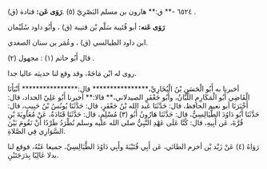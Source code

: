 ٦٥٢٤ -** ق:** هارون بن مسلم البَصْرِيّ (٥) .**رَوَى عَن:** قتادة (ق) .

**رَوَى عَنه:** أبو قُتَيبة سَلْم بْن قتيبة (ق) ، وأَبُو داود سُلَيْمان

ابن داود الطيالسي (ق) ، وعُمَر بن سنان الصغدي.

قال أَبُو حاتم (١) : مجهول (٢) .

روى له ابْن مَاجَهْ، وقد وقع لنا حديثه عاليا جدا.

أخبرنا به أَبُو الْحَسَنِ بْنُ الْبُخَارِيِّ،**************** قال:**************** أَنْبَأَنَا الْقَاضِي أَبُو الْمَكَارِمِ اللَّبَّانُ، وأَبُو جَعْفَرٍ الصيدلاني،** قالا:** أخبرنا أَبُو عَلِيّ الحداد، قال: أَخْبَرَنَا أبو نعيم الحافظ، قال: حَدَّثَنَا عَبد الله بْنُ جَعْفَرٍ، قال: حَدَّثَنَا يُونُسُ بْنُ حَبِيبٍ، قال: حَدَّثَنَا أَبُو دَاوُدَ الطَّيَالِسِيُّ، قال: حَدَّثَنَا هَارُونُ أَبُو (٣) مُسْلِمٍ، قال: حَدَّثَنَا قَتَادَةُ، عَنْ مُعَاوِيَةَ بْنِ قُرَّةَ، عَن أَبِيهِ، قال: كُنَّا عَلَى عَهْدِ النَّبِيُّ صلى الله عليه وسلم نُطْرَدُ طَرْدًا أَنْ نَقُومَ بَيْنَ السَّوَارِي فِي الصَّلاةِ.

رَوَاهُ (٤) عَنْ زَيْد بْن أخزم الطائي، عَن أَبِي قُتَيْبَةَ وأَبِي دَاوُدَ الطَّيَالِسِيِّ، جميعا عَنْهُ، فوقع لنا بدلا عَالِيًا بِدَرَجَتَيْنِ.
